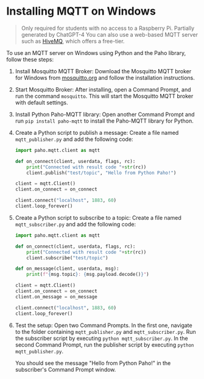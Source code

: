 # Installing MQTT on Windows

> Only required for students with no access to a Raspberry Pi. Partially generated by ChatGPT-4
> You can also use a web-based MQTT server such as [HiveMQ](https://console.hivemq.cloud/), which offers a free-tier.

To use an MQTT server on Windows using Python and the Paho library, follow these steps:

1. Install Mosquitto MQTT Broker:
   Download the Mosquitto MQTT broker for Windows from [mosquitto.org](https://mosquitto.org/download/) and follow the installation instructions.
2. Start Mosquitto Broker:
   After installing, open a Command Prompt, and run the command `mosquitto`. This will start the Mosquitto MQTT broker with default settings.
3. Install Python Paho-MQTT library:
   Open another Command Prompt and run `pip install paho-mqtt` to install the Paho-MQTT library for Python.
4. Create a Python script to publish a message:
   Create a file named `mqtt_publisher.py` and add the following code:

   ```python
   import paho.mqtt.client as mqtt

   def on_connect(client, userdata, flags, rc):
       print("Connected with result code "+str(rc))
       client.publish("test/topic", "Hello from Python Paho!")

   client = mqtt.Client()
   client.on_connect = on_connect

   client.connect("localhost", 1883, 60)
   client.loop_forever()
   ```
5. Create a Python script to subscribe to a topic:
   Create a file named `mqtt_subscriber.py` and add the following code:

   ```python
   import paho.mqtt.client as mqtt

   def on_connect(client, userdata, flags, rc):
       print("Connected with result code "+str(rc))
       client.subscribe("test/topic")

   def on_message(client, userdata, msg):
       print(f"{msg.topic}: {msg.payload.decode()}")

   client = mqtt.Client()
   client.on_connect = on_connect
   client.on_message = on_message

   client.connect("localhost", 1883, 60)
   client.loop_forever()
   ```
6. Test the setup:
   Open two Command Prompts. In the first one, navigate to the folder containing `mqtt_publisher.py` and `mqtt_subscriber.py`. Run the subscriber script by executing `python mqtt_subscriber.py`. In the second Command Prompt, run the publisher script by executing `python mqtt_publisher.py`.

   You should see the message "Hello from Python Paho!" in the subscriber's Command Prompt window.
